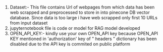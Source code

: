 1. Dataset:- This file contains Url of webpages from which data has been web scrapped and preprocessed to store in into pinecone DB vector database. 
          Since data is too large i have web scrapped only first 10 URLs from input dataset
2. jupyternotebook file is code or model for RAG model developed
3. OPEN_API_KEY:- kindly use your own OPEN_API key because OPEN_API KEY mentioned in 'authorization' key of " headers " dictionary has been disabled due to the API key is commited on public platform 


